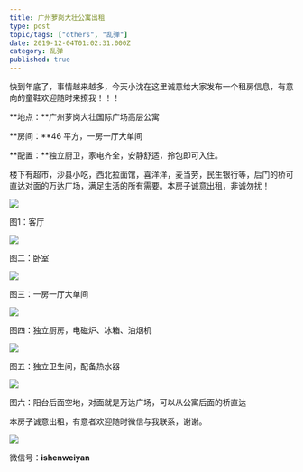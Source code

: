 ```yaml
---
title: 广州萝岗大壮公寓出租
type: post
topic/tags: ["others", "乱弹"]
date: 2019-12-04T01:02:31.000Z
category: 乱弹
published: true
---
```


快到年底了，事情越来越多，今天小沈在这里诚意给大家发布一个租房信息，有意向的童鞋欢迎随时来撩我！！！

**地点：**广州萝岗大壮国际广场高层公寓

**房间：**46 平方，一房一厅大单间

**配置：**独立厨卫，家电齐全，安静舒适，拎包即可入住。

楼下有超市，沙县小吃，西北拉面馆，喜洋洋，麦当劳，民生银行等，后门的桥可直达对面的万达广场，满足生活的所有需要。本房子诚意出租，非诚勿扰！

![](https://note.bioitee.com/yuque/0/2019/png/126032/1575422295923-59833917-accc-443f-b516-3f224165fc17.png#align=left&display=inline&height=1080&name=image.png&originHeight=1080&originWidth=1440&size=1084462&status=done&style=none&width=1440)

图1：客厅

![](https://note.bioitee.com/yuque/0/2019/png/126032/1575422329112-237dcd6a-be6d-4413-a0fb-d73e2391beb0.png#align=left&display=inline&height=1080&name=image.png&originHeight=1080&originWidth=1440&size=1325321&status=done&style=none&width=1440)

图二：卧室

![](https://note.bioitee.com/yuque/0/2019/png/126032/1575422441132-6070807b-d606-4779-b6af-18f095e527e7.png#align=left&display=inline&height=1080&name=image.png&originHeight=1080&originWidth=1440&size=830657&status=done&style=none&width=1440)

图三：一房一厅大单间

![](https://note.bioitee.com/yuque/0/2019/png/126032/1575422356486-3618911a-daa8-4717-95fd-dedfb9ed98e1.png#align=left&display=inline&height=1080&name=image.png&originHeight=1080&originWidth=1440&size=1076481&status=done&style=none&width=1440)

图四：独立厨房，电磁炉、冰箱、油烟机

![](https://note.bioitee.com/yuque/0/2019/png/126032/1575422382007-669e3641-5a8f-4ddf-aa47-cd0c206067ec.png#align=left&display=inline&height=1440&name=image.png&originHeight=1440&originWidth=1080&size=1238188&status=done&style=none&width=1080)

图五：独立卫生间，配备热水器

![](https://note.bioitee.com/yuque/0/2019/png/126032/1575422402754-6c158000-2fef-49da-9441-8af8833547cc.png#align=left&display=inline&height=1080&name=image.png&originHeight=1080&originWidth=1440&size=2561395&status=done&style=none&width=1440)

图六：阳台后面空地，对面就是万达广场，可以从公寓后面的桥直达

本房子诚意出租，有意者欢迎随时微信与我联系，谢谢。

![](https://note.bioitee.com/yuque/0/2019/png/126032/1575422942719-3475c4e2-d180-4826-a68e-ece9b241d5cd.png#align=left&display=inline&height=423&name=image.png&originHeight=896&originWidth=674&size=217252&status=done&style=none&width=318)

微信号：**ishenweiyan**

